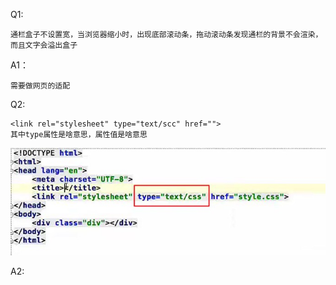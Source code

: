 Q1:
```
通栏盒子不设置宽，当浏览器缩小时，出现底部滚动条，拖动滚动条发现通栏的背景不会渲染，而且文字会溢出盒子
```

A1：

```
需要做网页的适配
```

Q2:

```
<link rel="stylesheet" type="text/scc" href="">
其中type属性是啥意思，属性值是啥意思
```

![](./image/Q2_type属性的属性值.jpg)

A2:

```

```


